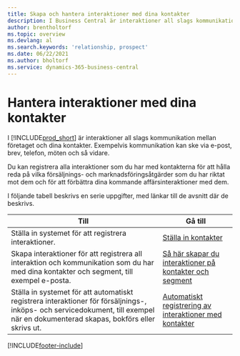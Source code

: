 ```yaml
---
title: Skapa och hantera interaktioner med dina kontakter
description: I Business Central är interaktioner all slags kommunikation mellan företaget och dina kontakter. Läs om olika sätt att skapa och hantera kontakter.
author: brentholtorf
ms.topic: overview
ms.devlang: al
ms.search.keywords: 'relationship, prospect'
ms.date: 06/22/2021
ms.author: bholtorf
ms.service: dynamics-365-business-central
---
```

# <a name="managing-interactions-with-your-contacts"></a>Hantera interaktioner med dina kontakter
I [!INCLUDE[prod_short](includes/prod_short.md)] är interaktioner all slags kommunikation mellan företaget och dina kontakter. Exempelvis kommunikation kan ske via e-post, brev, telefon, möten och så vidare.

Du kan registrera alla interaktioner som du har med kontakterna för att hålla reda på vilka försäljnings- och marknadsföringsåtgärder som du har riktat mot dem och för att förbättra dina kommande affärsinteraktioner med dem.

I följande tabell beskrivs en serie uppgifter, med länkar till de avsnitt där de beskrivs.

| Till | Gå till |
| --- | --- |
| Ställa in systemet för att registrera interaktioner. |[Ställa in kontakter](marketing-setup-contacts.md) |
|Skapa interaktioner för att registrera all interaktion och kommunikation som du har med dina kontakter och segment, till exempel e-posta.|[Så här skapar du interaktioner på kontakter och segment](marketing-how-create-interactions.md)|
|Ställa in systemet för att automatiskt registrera interaktioner för försäljnings-, inköps- och servicedokument, till exempel när en dokumenterad skapas, bokförs eller skrivs ut.|[Automatiskt registrering av interaktioner med kontakter](marketing-auto-record-interactions.md)|


[!INCLUDE[footer-include](includes/footer-banner.md)]
